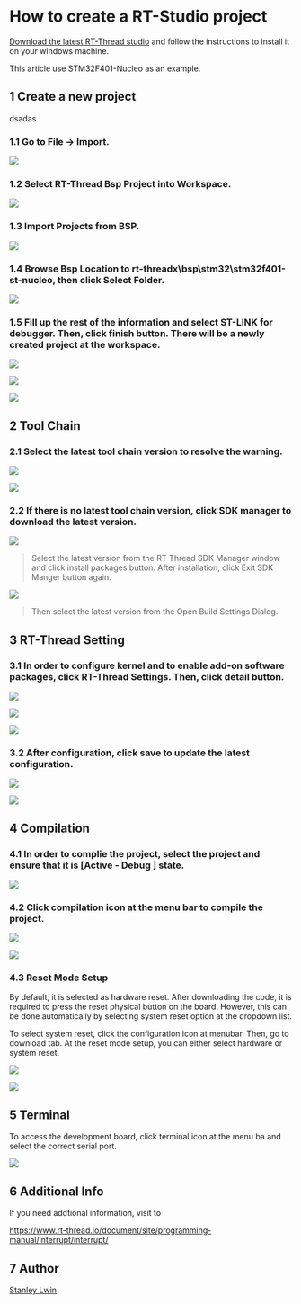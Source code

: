 # How to create a RT-Studio project

[Download the latest RT-Thread studio](https://www.rt-thread.io/studio.html) and follow the instructions to install it on your windows machine.

This article use STM32F401-Nucleo as an example.

## 1 Create a new project
dsadas
### 1.1 Go to File -> Import.

![](figures_en/Import_bsp.png)

### 1.2 Select RT-Thread Bsp Project into Workspace.

![](figures_en/Workspace.png)

### 1.3 Import Projects from BSP.

![](figures_en/Import_prj.png)

### 1.4 Browse Bsp Location to rt-threadx\bsp\stm32\stm32f401-st-nucleo, then click Select Folder.

![](figures_en/Folder.png)

### 1.5 Fill up the rest of the information and select ST-LINK for debugger. Then, click finish button. There will be a newly created project at the workspace. 

![](figures_en/Info.png)

![](figures_en/Import.png)

![](figures_en/Project.png)

## 2 Tool Chain

### 2.1 Select the latest tool chain version to resolve the warning.

![](figures_en/BuildSetting.png)

![](figures_en/GUN_Tools.png)

### 2.2 If there is no latest tool chain version, click SDK manager to download the latest version.

![](figures_en/SDK.png)

> Select the latest version from the RT-Thread SDK Manager window and click install packages button. After installation, click Exit SDK Manger button again.

![](figures_en/SDK_ver.png)

> Then select the latest version from the Open Build Settings Dialog.

## 3 RT-Thread Setting

### 3.1 In order to configure kernel and to enable add-on software packages, click RT-Thread Settings. Then, click detail button.

![](figures_en/rt-studio-settings.png)

![](figures_en/softpkgs.png)

![](figures_en/select.png)

### 3.2 After configuration, click save to update the latest configuration.

![](figures_en/save_select.png)

![](figures_en/saveing.png)

## 4 Compilation

### 4.1 In order to complie the project, select the project and ensure that it is [Active - Debug ] state.

![](figures_en/select_prj.png)

### 4.2 Click compilation icon at the menu bar to compile the project.

![](figures_en/build.png)

![](figures_en/build_finish.png)

### 4.3 Reset Mode Setup

By default, it is selected as hardware reset. After downloading the code, it is required to press the reset physical button on the board. However, this can be done automatically by selecting system reset option at the dropdown list.

To select system reset, click the configuration icon at menubar. Then, go to download tab. At the reset mode setup, you can either select hardware or system reset.

![](figures_en/setting.png)

![](figures_en/rst.png)

## 5 Terminal 

To access the development board, click terminal icon at the menu ba and select the correct serial port.

![](figures_en/terminal.png)

## 6 Additional Info 

If you need addtional information, visit to 

https://www.rt-thread.io/document/site/programming-manual/interrupt/interrupt/

## 7 Author

[Stanley Lwin](https://github.com/byte-me-stan)
